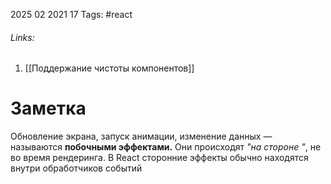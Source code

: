 2025 02 2021 17
Tags: #react 
###### Links: 
1) [[Поддержание чистоты компонентов]]
# Заметка
Обновление экрана, запуск анимации, изменение данных — называются **побочными эффектами.** Они происходят _"на стороне "_, не во время рендеринга.
В React сторонние эффекты обычно находятся внутри обработчиков событий
